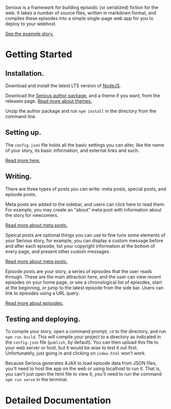 Serious is a framework for building episodic (or serialized) fiction for the web. It takes a number of source files, written in markdown format, and compiles these episodes into a simple single-page web app for you to deploy to your webhost.

[See the example story.](./example/)

# Getting Started

## Installation. 

Download and install the latest LTS version of [NodeJS](https://nodejs.org/en/). 

Download the [Serious author package](https://github.com/ChapelR/serious/releases), and a theme if you want, from the releases page. [Read more about themes.](#using-themes)

Unzip the author package and run `npm install` in the directory from the command line. 

## Setting up. 

The `config.json` file holds all the basic settings you can alter, like the name of your story, its basic information, and external links and such. 

[Read more here.](#configuration-settings)

## Writing. 

There are three types of posts you can write: meta posts, special posts, and episode posts. 

Meta posts are added to the sidebar, and users can click here to read them. For example, you may create an "about" meta post with information about the story for newcomers. 

[Read more about meta posts.](#meta-posts)

Speical posts are optional things you can use to fine tune some elements of your Serious story, for example, you can display a custom message before and after each episode, list your copyright information at the bottom of every page, and present other custom messages.

[Read more about meta posts.](#special-posts)

Episode posts are your story, a series of episodes that the user reads through. These are the main attraction here, and the user can view recent episodes on your home page, or see a chronological list of episodes, start at the beginning, or jump to the latest episode from the side bar. Users can link to episodes using a URL query. 

[Read more about episodes.](#episode-posts)

## Testing and deploying. 

To compile your story, open a command prompt, `cd` to the directory, and run `npm run build`. This will compile your project to a directory as indicated in the `config.json` file (`publish`, by default). You can then upload this file to your web server or host, but it would be wise to test it out first. Unfortunately, just going in and clicking on `index.html` won't work.

Because Serious generates AJAX to load episode data from JSON files, you'll need to host the app on the web or using localhost to run it. That is, you can't just open the html file to view it, you'll need to run the command `npm run serve` in the terminal.

# Detailed Documentation